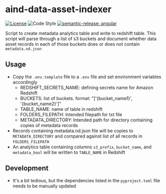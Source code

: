 # aind-data-asset-indexer

[![License](https://img.shields.io/badge/license-MIT-brightgreen)](LICENSE)
![Code Style](https://img.shields.io/badge/code%20style-black-black)
[![semantic-release: angular](https://img.shields.io/badge/semantic--release-angular-e10079?logo=semantic-release)](https://github.com/semantic-release/semantic-release)

Script to create metadata analytics table and write to redshift table. 
This script will parse through a list of s3 buckets and document whether data asset records in each of those buckets does or does not contain `metadata.nd.json`


## Usage

- Copy the `.env.template` file to a `.env` file and set environment variables accordingly
  - REDSHIFT_SECRETS_NAME: defining secrets name for Amazon Redshift
  - BUCKETS: list of buckets. format: "['{bucket_name1}', '{bucket_name2}']"
  - TABLE_NAME: name of table in redshift
  - FOLDERS_FILEPATH: Intended filepath for txt file
  - METADATA_DIRECTORY: Intended path for directory containing copies of metadata records
- Records containing metadata.nd.json file will be copies to `METADATA_DIRECTORY` and compared against list of all records in `FOLDERS_FILEPATH`
- An analytics table containing columns `s3_prefix`, `bucket_name`, and `metadata_bool` will be written to `TABLE_NAME` in Redshift

## Development
- It's a bit tedious, but the dependencies listed in the `pyproject.toml` file needs to be manually updated
